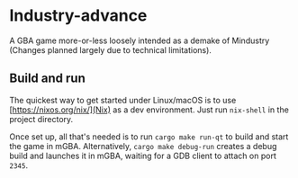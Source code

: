 # Industry-advance

A GBA game more-or-less loosely intended as a demake of Mindustry (Changes planned largely due to technical limitations).

## Build and run

The quickest way to get started under Linux/macOS is to use [https://nixos.org/nix/](Nix) as a dev environment. Just run `nix-shell` in the project directory.

Once set up, all that's needed is to run `cargo make run-qt` to build and start the game in mGBA. Alternatively, `cargo make debug-run` creates a debug build and launches it in mGBA, waiting for a GDB client to attach on port `2345`.
